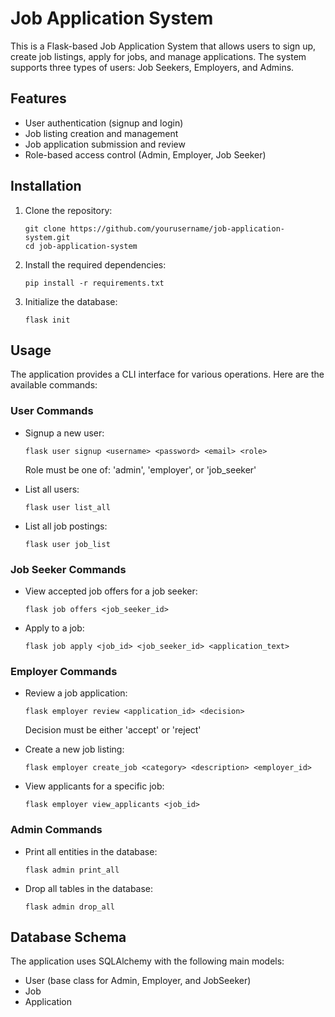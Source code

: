 # Job Application System

This is a Flask-based Job Application System that allows users to sign up, create job listings, apply for jobs, and manage applications. The system supports three types of users: Job Seekers, Employers, and Admins.

## Features

- User authentication (signup and login)
- Job listing creation and management
- Job application submission and review
- Role-based access control (Admin, Employer, Job Seeker)

## Installation

1. Clone the repository:
   ```
   git clone https://github.com/yourusername/job-application-system.git
   cd job-application-system
   ```

2. Install the required dependencies:
   ```
   pip install -r requirements.txt
   ```

3. Initialize the database:
   ```
   flask init
   ```

## Usage

The application provides a CLI interface for various operations. Here are the available commands:

### User Commands

- Signup a new user:
  ```
  flask user signup <username> <password> <email> <role>
  ```
  Role must be one of: 'admin', 'employer', or 'job_seeker'

- List all users:
  ```
  flask user list_all
  ```

- List all job postings:
  ```
  flask user job_list
  ```

### Job Seeker Commands

- View accepted job offers for a job seeker:
  ```
  flask job offers <job_seeker_id>
  ```

- Apply to a job:
  ```
  flask job apply <job_id> <job_seeker_id> <application_text>
  ```

### Employer Commands

- Review a job application:
  ```
  flask employer review <application_id> <decision>
  ```
  Decision must be either 'accept' or 'reject'

- Create a new job listing:
  ```
  flask employer create_job <category> <description> <employer_id>
  ```

- View applicants for a specific job:
  ```
  flask employer view_applicants <job_id>
  ```

### Admin Commands

- Print all entities in the database:
  ```
  flask admin print_all
  ```

- Drop all tables in the database:
  ```
  flask admin drop_all
  ```

## Database Schema

The application uses SQLAlchemy with the following main models:
- User (base class for Admin, Employer, and JobSeeker)
- Job
- Application

